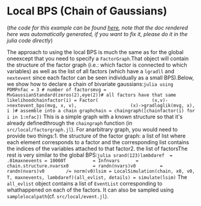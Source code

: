 # Local BPS (Chain of Gaussians)

(*the code for this example can be found [here](https://github.com/alan-turing-institute/PDMP.jl/blob/master/test/ex_lbps1.jl), note that the doc rendered here was automatically generated, if you want to fix it, please do it in the julia code directly*)

The approach to using the local BPS is much the same as for the global oneexcept that you need to specify a `FactorGraph`.That object will contain the structure of the factor graph (i.e.: which factor is connected to which variables) as well as the list of all factors (which have a `lgradll` and `nextevent` since each factor can be seen individually as a small BPS).Below, we show how to declare a chain of bivariate gaussians:```julia
using PDMPnfac = 3 # number of factorsmvg = MvGaussianStandard(zeros(2),eye(2))# all factors have that same likelihoodchainfactor(i) = Factor(                    (x,v)->nextevent_bps(mvg, x, v),                    (x)->gradloglik(mvg, x),                    i )# assemble into a chain graphchain = chaingraph([chainfactor(i) for i in 1:nfac])```
This is a simple graph with a known structure so that it's already definedthrough the `chaingraph` function (in `src/local/factorgraph.jl`). For anarbitrary graph, you would need to provide two things:1. the structure of the factor graph: a list of list where each element corresponds to a factor and the corresponding list contains the indices of the variables attached to that factor2. the list of factorsThe rest is very similar to the global BPS:```julia
srand(123)lambdaref  = .01maxnevents = 10000T          = Infnvars      = chain.structure.nvarsx0         = randn(nvars)v0         = randn(nvars)v0        /= norm(v0)lsim = LocalSimulation(chain, x0, v0, T, maxnevents, lambdaref)(all_evlist, details) = simulate(lsim)```
The `all_evlist` object contains a list of `EventList` corresponding to whathappened on each of the factors. It can also be sampled using `samplelocalpath`(cf. `src/local/event.jl`).